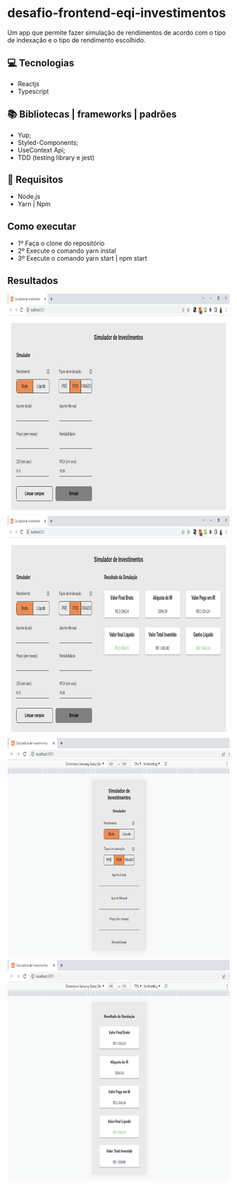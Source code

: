 # desafio-frontend-eqi-investimentos

Um app que permite fazer simulação de rendimentos de acordo com o tipo de indexação e o
tipo de rendimento escolhido.

## 💻 Tecnologias

- Reactjs
- Typescript

## 📚 Bibliotecas | frameworks | padrões

- Yup;
- Styled-Components;
- UseContext Api;
- TDD (testing library e jest)

## 🚀 Requisitos

- Node.js
- Yarn | Npm

## Como executar

- 1º Faça o clone do repositório
- 2º Execute o comando yarn instal
- 3º Execute o comando yarn start | npm start

## Resultados

<div align="center">
<img height="500" width="1100" src="https://github.com/Margarida-Andre/desafio-frontend-eqi-investimentos/blob/main/src/components/assets/start.png" />
</div>

<div align="center">
<img height="500" width="1100" src="https://github.com/Margarida-Andre/desafio-frontend-eqi-investimentos/blob/main/src/components/assets/result.png" />
</div>

<div align="center">
<img height="500" width="1100" src="https://github.com/Margarida-Andre/desafio-frontend-eqi-investimentos/blob/main/src/components/assets/mobile1.png" />
</div>

<div align="center">
<img height="500" width="1100" src="https://github.com/Margarida-Andre/desafio-frontend-eqi-investimentos/blob/main/src/components/assets/mobile2.png" />
</div>
